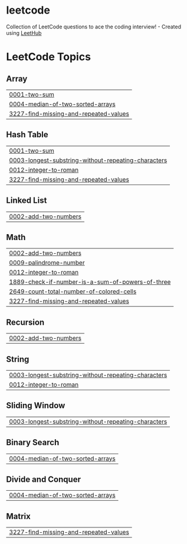 # leetcode
Collection of LeetCode questions to ace the coding interview! - Created using [LeetHub](https://github.com/QasimWani/LeetHub)

<!---LeetCode Topics Start-->
# LeetCode Topics
## Array
|  |
| ------- |
| [0001-two-sum](https://github.com/abelkristv/leetcode/tree/master/0001-two-sum) |
| [0004-median-of-two-sorted-arrays](https://github.com/abelkristv/leetcode/tree/master/0004-median-of-two-sorted-arrays) |
| [3227-find-missing-and-repeated-values](https://github.com/abelkristv/leetcode/tree/master/3227-find-missing-and-repeated-values) |
## Hash Table
|  |
| ------- |
| [0001-two-sum](https://github.com/abelkristv/leetcode/tree/master/0001-two-sum) |
| [0003-longest-substring-without-repeating-characters](https://github.com/abelkristv/leetcode/tree/master/0003-longest-substring-without-repeating-characters) |
| [0012-integer-to-roman](https://github.com/abelkristv/leetcode/tree/master/0012-integer-to-roman) |
| [3227-find-missing-and-repeated-values](https://github.com/abelkristv/leetcode/tree/master/3227-find-missing-and-repeated-values) |
## Linked List
|  |
| ------- |
| [0002-add-two-numbers](https://github.com/abelkristv/leetcode/tree/master/0002-add-two-numbers) |
## Math
|  |
| ------- |
| [0002-add-two-numbers](https://github.com/abelkristv/leetcode/tree/master/0002-add-two-numbers) |
| [0009-palindrome-number](https://github.com/abelkristv/leetcode/tree/master/0009-palindrome-number) |
| [0012-integer-to-roman](https://github.com/abelkristv/leetcode/tree/master/0012-integer-to-roman) |
| [1889-check-if-number-is-a-sum-of-powers-of-three](https://github.com/abelkristv/leetcode/tree/master/1889-check-if-number-is-a-sum-of-powers-of-three) |
| [2649-count-total-number-of-colored-cells](https://github.com/abelkristv/leetcode/tree/master/2649-count-total-number-of-colored-cells) |
| [3227-find-missing-and-repeated-values](https://github.com/abelkristv/leetcode/tree/master/3227-find-missing-and-repeated-values) |
## Recursion
|  |
| ------- |
| [0002-add-two-numbers](https://github.com/abelkristv/leetcode/tree/master/0002-add-two-numbers) |
## String
|  |
| ------- |
| [0003-longest-substring-without-repeating-characters](https://github.com/abelkristv/leetcode/tree/master/0003-longest-substring-without-repeating-characters) |
| [0012-integer-to-roman](https://github.com/abelkristv/leetcode/tree/master/0012-integer-to-roman) |
## Sliding Window
|  |
| ------- |
| [0003-longest-substring-without-repeating-characters](https://github.com/abelkristv/leetcode/tree/master/0003-longest-substring-without-repeating-characters) |
## Binary Search
|  |
| ------- |
| [0004-median-of-two-sorted-arrays](https://github.com/abelkristv/leetcode/tree/master/0004-median-of-two-sorted-arrays) |
## Divide and Conquer
|  |
| ------- |
| [0004-median-of-two-sorted-arrays](https://github.com/abelkristv/leetcode/tree/master/0004-median-of-two-sorted-arrays) |
## Matrix
|  |
| ------- |
| [3227-find-missing-and-repeated-values](https://github.com/abelkristv/leetcode/tree/master/3227-find-missing-and-repeated-values) |
<!---LeetCode Topics End-->
